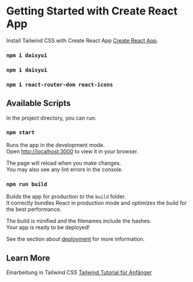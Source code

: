 # Getting Started with Create React App

Install Tailwind CSS with Create React App [Create React App](https://tailwindcss.com/docs/guides/create-react-app).


### `npm i daisyui`
### `npm i daisyui`
### `npm i react-router-dom react-icons`



## Available Scripts

In the project directory, you can run:

### `npm start`

Runs the app in the development mode.\
Open [http://localhost:3000](http://localhost:3000) to view it in your browser.

The page will reload when you make changes.\
You may also see any lint errors in the console.

### `npm run build`

Builds the app for production to the `build` folder.\
It correctly bundles React in production mode and optimizes the build for the best performance.

The build is minified and the filenames include the hashes.\
Your app is ready to be deployed!

See the section about [deployment](https://facebook.github.io/create-react-app/docs/deployment) for more information.


## Learn More

Einarbeitung in Tailwind CSS [Tailwind Tutorial für Anfänger](https://www.youtube.com/watch?v=EBlJbrDN8VA) 


